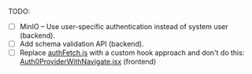 TODO:
- [ ] MinIO – Use user-specific authentication instead of system user (backend).
- [ ] Add schema validation API (backend).
- [ ] Replace [authFetch.js](../frontend/src/api/authFetch.js) with a custom hook approach and don't do this: [Auth0ProviderWithNavigate.jsx](../frontend/src/Auth0ProviderWithNavigate.jsx) (frontend)
